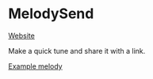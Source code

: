 # MelodySend

[Website](https://lewisc64.github.io/MelodySend/)

Make a quick tune and share it with a link.

[Example melody](https://lewisc64.github.io/MelodySend/?notes=0,37,4,1,4,33,4,1,8,42,4,1,12,33,4,1,16,35,4,1,20,30,4,1,24,42,4,1,32,9,1,1,32,37,4,1,36,33,4,1,40,42,4,1,44,33,4,1,0,9,1,1,4,9,1,1,6,8,1,1,8,6,1,1,12,9,1,1,16,8,1,1,20,8,1,1,22,6,1,1,24,11,1,1,28,18,1,1,36,9,1,1,38,8,1,1,40,6,1,1,44,1,1,1,48,4,8,1,56,6,1,1,28,30,4,1,48,44,4,1,52,37,4,1,56,35,4,1)
